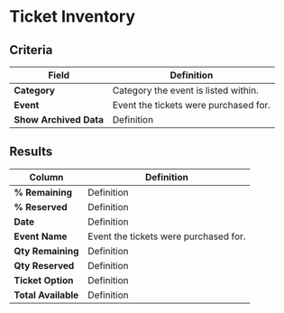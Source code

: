 # Ticket Inventory

## Criteria

| **Field** | **Definition** |
| --- | --- |
| **Category** | Category the event is listed within. |
| **Event** | Event the tickets were purchased for. |
| **Show Archived Data** | Definition |

## Results

| **Column** | **Definition** |
| --- | --- |
| **% Remaining** | Definition |
| **% Reserved** | Definition |
| **Date** | Definition |
| **Event Name** | Event the tickets were purchased for. |
| **Qty Remaining** | Definition |
| **Qty Reserved** | Definition |
| **Ticket Option** | Definition |
| **Total Available** | Definition |